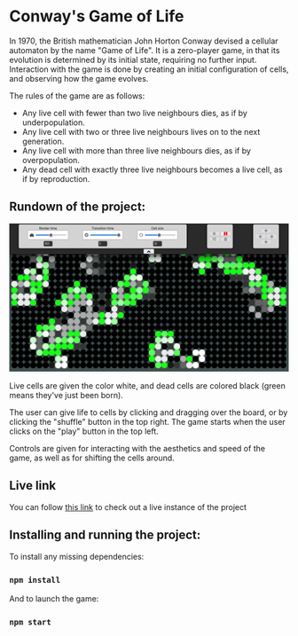 # Conway's Game of Life

In 1970, the British mathematician John Horton Conway devised a cellular
automaton by the name "Game of Life". It is a zero-player game, in that its
evolution is determined by its initial state, requiring no further input.
Interaction with the game is done by creating an initial configuration of cells,
and observing how the game evolves.

The rules of the game are as follows:

- Any live cell with fewer than two live neighbours dies, as if by
  underpopulation.
- Any live cell with two or three live neighbours lives on to the next
  generation.
- Any live cell with more than three live neighbours dies, as if by
  overpopulation.
- Any dead cell with exactly three live neighbours becomes a live cell, as if by
  reproduction.

## Rundown of the project:

![video](public/gameScreen.png)

Live cells are given the color white, and dead cells are colored black (green
means they've just been born).

The user can give life to cells by clicking and dragging over the board, or by
clicking the "shuffle" button in the top right. The game starts when the user
clicks on the "play" button in the top left.

Controls are given for interacting with the aesthetics and speed of the game, as
well as for shifting the cells around.

## Live link
You can follow [this link](https://r-game-of-life.herokuapp.com/) 
to check out a live instance of the project

## Installing and running the project:
To install any missing dependencies:

### `npm install`

And to launch the game:

### `npm start`

##
